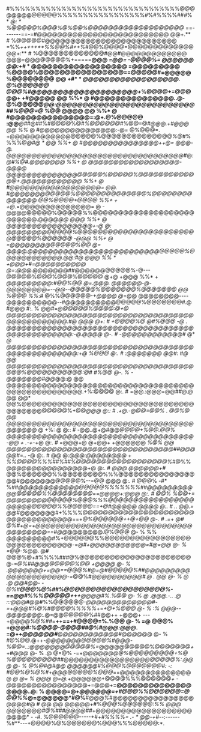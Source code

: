 #%%%%%%%%%%%%%%%%%%%%%%%%%%%%%%%%%@@@@@@@@@@@@@%%%%%%%%%%%%%%%%%#%#%%%%##*#*%* *@:    *
%@@@@@%@@@%@%@@%@@@@@@@@@@@@@@@@@@@*  ==-------==-=#@@@@@@@@@@@@@@@@@@@@@@@@@@ @@+.** #
%@@@@@#@@@@@@@@@@@@@@@@@@@@@@@@@@  =%%*+++++**%%@@%#++%*#@@%@@@@=@@@@@@@@@@@@@ @@+:** #
%@@@@@@@@@@@@@#@@#@@@@@@@@@@@@@  @@@=@@@@@@@@%+=====**@@@ *=@@= -@@@@%= @@@@@@ @@:+#* *
 @@@@@@@@@@@@@@@@@@ =@@@@@@@@@ %@@@@%@@@@@@@@@@@@@@@@==@@@@@#=@@@@@  %@@@@@@@@ @@ +#* *
*@@@@@@@@@@@@@@@@@@. @%@@@@@@ @@@%#@@@@@@@@@@@@@@@@@@@@+*%@@@@+=@@@@@+ +#@@@@@ @@ %%* @
#@@@@@@@@@@@@@@@..@- @%@@@@@*@@:@@@@@@@@@@@@@@@@@@@@@@@@@@##%@@@=@*  %@@  @@@@ @@ %%* @
#@@@@@@@@@@@@@@@=:@+.@%@@@@@  :@@***@#*#@##%#@@@@%@#*%@@@@@@*#%@@=@#*@@@.+#@@@ @@ %%* @
#@@@@@@@@@@@@@@@:-@= @%@@@=. +@@@@@@@@@@@@@@@@@%@@@@@@@@@@@@@@*%@#*%%%%@*@#@ * @@ %%+ @
#@@@@@@@@@@@@@@@++@= @@@-@. @@@@@@@@@@@@@@@@@@@@@@@@@@@@@@@@@@@*#@*:@#%@#.@@@@@@@ %%+ @
*@@@@@@@@@@@@@@@@@@- @@@@  @@@@@@@@@@@@@@@@@@@%@@@@@%@@@@@@@@@@@@*@+.@@@@@@@@@@@@ %%+ @
#@@@@@@@@@@@@@@@@@@= @@. #@@@@@@@@@@@@%@@@@@@@@@@@@@@%@@@@@@@@@@@@@@ @@%@@@@+@@@@ %%+ +
+@*.=@@@@@@@@@@@@@@= @ - @@@@@@@@@%@@@@@%%@@@@@@@@@@@@@@@@@@@@@@@@@@.@@@@*@@  @@@ %%+ @
*@@@@@@@@@@@@@@@@*@+-@ @: @@@@@@@@@@@@@%@@@@@@@@@@@@@@@@@@@@@@@@@@@@@%@@@@@@ -@@@ %%+ @
=@@@@@@@@@@@@@%@@ @= @@@@.@@@@@@@@@@@@@@@@@@@@@@@@@@@@@@@%@@@@@@@@@@@@.@@:#@ *@@@ %%* *
+@@@+#=@@@@@@@@@@ @=:@@*@.@@@@@@@##@@@@@@@@@@@%-@---@@@@@%@@@%@@@%@@@@@  @+@ +@@@ %%* +
*@@@@@@@@@:#@@%@@ @=.@@@. @@@@@@*-*@-@@@@@@@@=--@@--@@@@@%@@@@@@@%@@@@@@@ @@ %@@@ %%*:#
 @%%@@@@@@-+*@@@@ @*=@@  @@@@@@@@----@@@@@@@@@@--#@@@@@@@@@@@@@@@%@@@@@@@#.@ #@@@ #:. %
 @@#=*@@@@@@%@@@@:@+@   @@@@@@@@@@@@@@@@@@@@@@@@@@@@@@@@@@@@@@@@@@@@@@@@@.#@  @@@ @+: #
+@@@@%@   @#%@@@ -@  . @@@@@@@@@@@@@@@@@@@@@@@@@@@@@@@@@@@@@@@@@@@@@@@@@@:-@.@@@@ @-. #
-@@@@@@@@@@*@@# @* *@ @@@@@@@@@@@@@@@@@@@@@@@@@@@@@@@@@@@@@@@@@@@@@@@@@@@:+@ %@@@ @:. #
:@@@@@@@ @@#: #@  @@ @@@@@@@@@@@@@@@@@@@@@@@@@@@@@@@@@@@@@@@@%@@@@@@@@@@@:@# #%@@ @-. %
-@@@@@@@#@@*@@:@ @@  @@@@@@@@@@@@@@@@@@@@@@@@@@@@@@@@@@@@@@@@@@@@@@@@@@@@.+%:@@@@ @:. #
=@@.:@@@=@@##@.@ @@ @@* @@%@@@@@@@@@@@@@@@@@@@@@@@@@@@@@@@@@@@@@@@@@@@@@@%+@@*@@@ @:: #
.+@.-@@@=@@% . @@%@ @@   @@@@@@@@@@@@@@@@@@@@@@@@@@@@@@@@@@@@@@@@@@@* @  +%:    @ @:: #
-@@..@+@#@@*@@@@+%@@.@@% @@@@@@@@@@@@@@@@@@@@@@@@@@@@@@@@@@@@@-@@    +    .-+*-+@ @:. #
=@@@+@ @+@@+ +@@@@@@ *%@% @@ @@@@@@@@@@@@@@@@@@@@@@@@@@@@@@@@@##@@@@@#*=..     -@ @:. #
  @@ @:@*@@:@@@@@@@@  + %%@@@@%%%##%##%@@@@@@@@@@@@@@@@@@%*#@%%@@@@@@@@@@@@@@@@+@ @:. #
*@@@ @@@@@@+#*     @@%@@@@@@%%@@@@@@@@%%%@@@@@@@@@@@@@@@@@#@@@@@@@@@@@@%--=@@ @@@ @:. #
 @@@%  -#*  %*##@@@@@@@@@@@@@@@@@%%%%%%%##@@@@@@@@@@@@@@@@%%@@@@@@@@*==*@@@@+:@@@ @:. #
 @@% %@@+=  @@@@@@@@@@@@@%@@@%%%@@@@@@@@@@@@@@@@@@@@@@@@@@@%%@@@@@==+@#@@@@@ @@@@ @:. #
   .. @@.= @@#*@@@@@@@#+%%%%@@@@@@@@@@@@@@@@@@@@@@@@@@@@@@@@@@@==+*@%@@@@@@++@+@@ @-. #
 .=*+ *@#   *@%#+*@=+@@@@@@@@@@@@@@@@@@@@@@@@@@@@@@@@@@@@@@@==*#*@@*@@@@@@@.@%@@@ @-  %
 %%   *@@@@@@*@@@#%+@@@@@@%%@@@@@@@@@@@@@@@@@@@@@@@@@@@@@@-=*@#+@@@@@@@@@@@=#@=@@ @-  %
 =@@-%*@@.  @# @@@%@*+#*%%%%###@%@@@@@@@@@@@@@@@@@@@@@@@-=*@%##@@@@@@@@%@@ *+@@@@ @-  %
 .@@@@@@@+*=@@==@@@%#@=@#@@@@@%##@@@@@@@@@@@@@@@@@@@@@-=*@@%#*@@@@@@@@@@#.@  . @@ @-  %
*@ .@  @@*#@@-   -@%#**@@@%@%##%@@@@@@@@@@@@@@@@@@@%-==@@#%%%@@@@@+++**@@@@#%.%@@ @-  %
 @ .@@@.-.. .@ :::@*@@#@@#%%@@@@@@-*@@@@@@@@@@@@@#-=+@@@#%@%#@@@@%%%%%*+=*+@+%@@@ @-  %
:%  @@@--@@@@@@@:.*@=@@@@@@@%##@@++    +@@@+   ---+@@@@*%@%##*=**++==+#@@@@=%.%@@ @-  %
=@ @@@% +@@@#*:%@@@@-@@@@##@%#@@@:@@@*.    =@++*@@@@@@#***@*@@@@@@@@@@@*#@@*@*@@@ @-  %
#@%@@.@++***-*@@@@@@@@@@@*@%#@@@-%@@=..:@@@@@@@@@@@@%=*@@@@@@@@@@%@@@@@@@*+*+#@@@ @-  %
.@  @=@% -=+@@@@@@@*@%@@@@@@@@@+%@     %@@@@@@@@@#*#@@@@@@@@@@@*@@@@@@@@@@@%:.@@@ @-  %
  @%@#@#@@  @@@@@@#%@@@%@@@@@@@#: -:  #@@%@%@%#+@@@@@@@@%@@@*==@@@@@@@@@@@@@@@ *@ @=  %
@@@ @=@.*+@@@@@@+@@@@%%%@@@@@@*+ -  @*@@@@@@@@@@@@@@@+=@@@+**=@@@@@@@@@@@@@@@@@@..@:  %
 @@@@=@+*@@@@@@=+#@@@%%@@@@@@=@   @@%%*@=@@@@@@*#@%**#@@@*%*#@@@@@@@@@@@@@@@@@@@@#@   #
 @@  @@  @@@@@+#%*@@@%@@@@@@:%% @@@  @@*@@@@@*#@%###@@@@##*+@@@@@@@@@@@@@@@@@@@@@@@*  -
 -#. %@@@@@@-----+#*+#%%%%= .- *    @@-+#*--:------%#**---+@@@@%@%@@@@@@%@@@%%%@@@@@:*.
